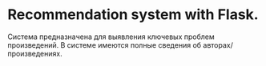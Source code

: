 # Recommendation system with Flask.

Система предназначена для выявления ключевых проблем произведений.
В системе имеются полные сведения об авторах/произведениях.
